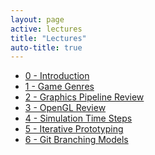 ```yaml
---
layout: page
active: lectures
title: "Lectures"
auto-title: true
---
```



- [0 - Introduction](00-introduction)
- [1 - Game Genres](01-game-genres)
- [2 - Graphics Pipeline Review](02-graphics-pipeline)
- [3 - OpenGL Review](03-opengl-review)
- [4 - Simulation Time Steps](04-time-steps)
- [5 - Iterative Prototyping](05-iterative-prototyping)
- [6 - Git Branching Models](06-git-branching)


<!--
- [7 - Software Design](07-software-design)
- [8 - Game Programming Patterns](08-game-patterns)
- [9 - Component-Entity Systems](09-component-entity)
- [10 - Character Animation](10-character-animation)
- [11 - Physically-Based Animation](11-physical-animation)
-->
